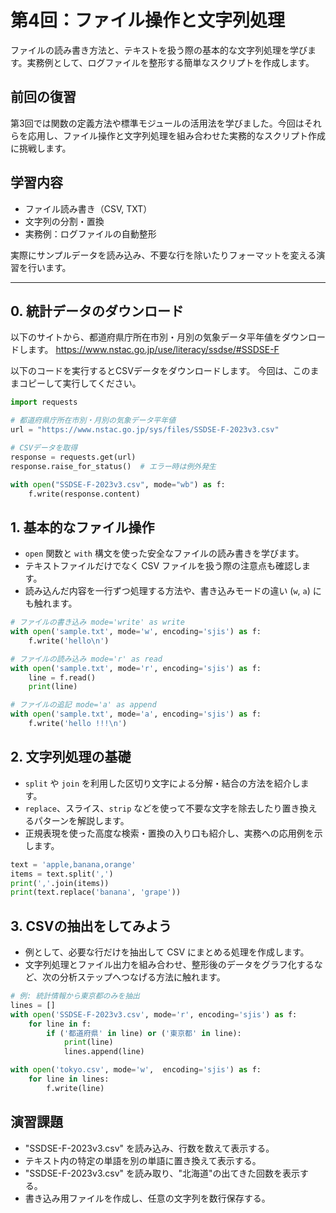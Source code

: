 # 第4回：ファイル操作と文字列処理

ファイルの読み書き方法と、テキストを扱う際の基本的な文字列処理を学びます。実務例として、ログファイルを整形する簡単なスクリプトを作成します。

## 前回の復習

第3回では関数の定義方法や標準モジュールの活用法を学びました。今回はそれらを応用し、ファイル操作と文字列処理を組み合わせた実務的なスクリプト作成に挑戦します。

## 学習内容

- ファイル読み書き（CSV, TXT）
- 文字列の分割・置換
- 実務例：ログファイルの自動整形

実際にサンプルデータを読み込み、不要な行を除いたりフォーマットを変える演習を行います。

---

## 0. 統計データのダウンロード

以下のサイトから、都道府県庁所在市別・月別の気象データ平年値をダウンロードします。
https://www.nstac.go.jp/use/literacy/ssdse/#SSDSE-F

以下のコードを実行するとCSVデータをダウンロードします。
今回は、このままコピーして実行してください。

```python
import requests

# 都道府県庁所在市別・月別の気象データ平年値
url = "https://www.nstac.go.jp/sys/files/SSDSE-F-2023v3.csv"

# CSVデータを取得
response = requests.get(url)
response.raise_for_status()  # エラー時は例外発生

with open("SSDSE-F-2023v3.csv", mode="wb") as f:
    f.write(response.content)
```

## 1. 基本的なファイル操作

- `open` 関数と `with` 構文を使った安全なファイルの読み書きを学びます。
- テキストファイルだけでなく CSV ファイルを扱う際の注意点も確認します。
- 読み込んだ内容を一行ずつ処理する方法や、書き込みモードの違い (`w`, `a`) にも触れます。

```python
# ファイルの書き込み mode='write' as write
with open('sample.txt', mode='w', encoding='sjis') as f:
    f.write('hello\n')

# ファイルの読み込み mode='r' as read
with open('sample.txt', mode='r', encoding='sjis') as f:
    line = f.read()
    print(line)

# ファイルの追記 mode='a' as append
with open('sample.txt', mode='a', encoding='sjis') as f:
    f.write('hello !!!\n')
```

## 2. 文字列処理の基礎

- `split` や `join` を利用した区切り文字による分解・結合の方法を紹介します。
- `replace`、スライス、`strip` などを使って不要な文字を除去したり置き換えるパターンを解説します。
- 正規表現を使った高度な検索・置換の入り口も紹介し、実務への応用例を示します。

```python
text = 'apple,banana,orange'
items = text.split(',')
print(','.join(items))
print(text.replace('banana', 'grape'))
```

## 3. CSVの抽出をしてみよう

- 例として、必要な行だけを抽出して CSV にまとめる処理を作成します。
- 文字列処理とファイル出力を組み合わせ、整形後のデータをグラフ化するなど、次の分析ステップへつなげる方法に触れます。

```python
# 例: 統計情報から東京都のみを抽出
lines = []
with open('SSDSE-F-2023v3.csv', mode='r', encoding='sjis') as f:
    for line in f:
        if ('都道府県' in line) or ('東京都' in line):
            print(line)
            lines.append(line)

with open('tokyo.csv', mode='w',  encoding='sjis') as f:
    for line in lines:
        f.write(line)
```

## 演習課題

- "SSDSE-F-2023v3.csv" を読み込み、行数を数えて表示する。
- テキスト内の特定の単語を別の単語に置き換えて表示する。
- "SSDSE-F-2023v3.csv" を読み取り、"北海道"の出てきた回数を表示する。
- 書き込み用ファイルを作成し、任意の文字列を数行保存する。
